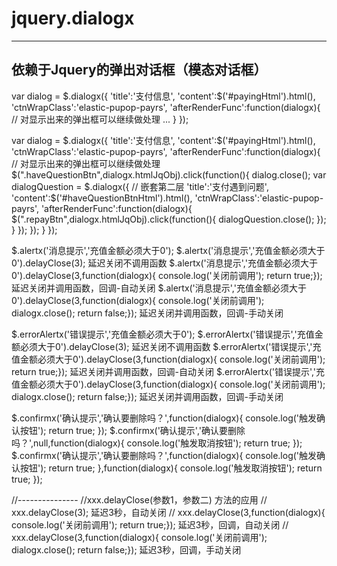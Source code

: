 # jquery.dialogx
-------------------------------------------
依赖于Jquery的弹出对话框（模态对话框）
-------------------------------------------
var dialog = $.dialogx({
	'title':'支付信息',
	'content':$('#payingHtml').html(),
	'ctnWrapClass':'elastic-pupop-payrs',
	'afterRenderFunc':function(dialogx){ // 对显示出来的弹出框可以继续做处理
		...
	 }
});

var dialog = $.dialogx({
	'title':'支付信息',
	'content':$('#payingHtml').html(),
	'ctnWrapClass':'elastic-pupop-payrs',
	'afterRenderFunc':function(dialogx){ // 对显示出来的弹出框可以继续做处理
		$(".haveQuestionBtn",dialogx.htmlJqObj).click(function(){
			dialog.close();
			var dialogQuestion = $.dialogx({ // 嵌套第二层
				'title':'支付遇到问题',
				'content':$('#haveQuestionBtnHtml').html(),
				'ctnWrapClass':'elastic-pupop-payrs',
				'afterRenderFunc':function(dialogx){
					$(".repayBtn",dialogx.htmlJqObj).click(function(){
						dialogQuestion.close();
					});
				}
			});
		});
	 }
});

$.alertx('消息提示','充值金额必须大于0');
$.alertx('消息提示','充值金额必须大于0').delayClose(3); 延迟关闭不调用函数
$.alertx('消息提示','充值金额必须大于0').delayClose(3,function(dialogx){ console.log('关闭前调用'); return true;}); 延迟关闭并调用函数，回调-自动关闭
$.alertx('消息提示','充值金额必须大于0').delayClose(3,function(dialogx){ console.log('关闭前调用'); dialogx.close(); return false;}); 延迟关闭并调用函数，回调-手动关闭

$.errorAlertx('错误提示','充值金额必须大于0');
$.errorAlertx('错误提示','充值金额必须大于0').delayClose(3); 延迟关闭不调用函数
$.errorAlertx('错误提示','充值金额必须大于0').delayClose(3,function(dialogx){ console.log('关闭前调用'); return true;}); 延迟关闭并调用函数，回调-自动关闭
$.errorAlertx('错误提示','充值金额必须大于0').delayClose(3,function(dialogx){ console.log('关闭前调用'); dialogx.close(); return false;}); 延迟关闭并调用函数，回调-手动关闭

$.confirmx('确认提示','确认要删除吗？',function(dialogx){ console.log('触发确认按钮'); return true; });
$.confirmx('确认提示','确认要删除吗？',null,function(dialogx){ console.log('触发取消按钮'); return true; });
$.confirmx('确认提示','确认要删除吗？',function(dialogx){ console.log('触发确认按钮'); return true; },function(dialogx){ console.log('触发取消按钮'); return true; });

//---------------
//xxx.delayClose(参数1，参数二)  方法的应用
//	xxx.delayClose(3); 延迟3秒，自动关闭
//	xxx.delayClose(3,function(dialogx){ console.log('关闭前调用'); return true;}); 延迟3秒，回调，自动关闭
//	xxx.delayClose(3,function(dialogx){ console.log('关闭前调用'); dialogx.close(); return false;}); 延迟3秒，回调，手动关闭

